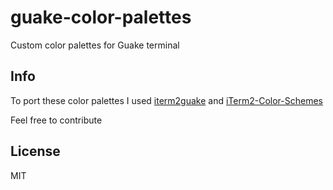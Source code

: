 # guake-color-palettes
Custom color palettes for Guake terminal

## Info

To port these color palettes I used [iterm2guake](https://github.com/varemenos/iterm2guake) and [iTerm2-Color-Schemes](https://github.com/mbadolato/iTerm2-Color-Schemes)

Feel free to contribute

## License
MIT
